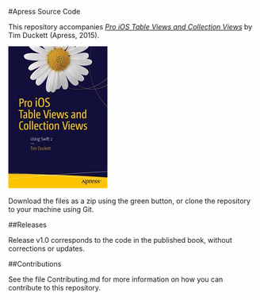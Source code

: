 #Apress Source Code

This repository accompanies [*Pro iOS Table Views and Collection Views*](http://www.apress.com/9781484212431) by Tim Duckett (Apress, 2015).

![Cover image](9781484212431.jpg)

Download the files as a zip using the green button, or clone the repository to your machine using Git.

##Releases

Release v1.0 corresponds to the code in the published book, without corrections or updates.

##Contributions

See the file Contributing.md for more information on how you can contribute to this repository.
